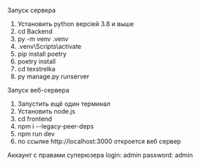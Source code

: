 Запуск сервера
1. Установить python версіей 3.8 и выше
2. cd Backend
3. py -m venv .venv
4. .venv\Scripts\activate
5. pip install poetry
6. poetry install
7. cd texstrelka
8. py manage.py runserver

Запуск веб-сервера
1. Запустить ещё один терминал
2. Установить node.js
3. cd frontend
4. npm i --legacy-peer-deps
5. npm run dev
6. по ссылке http://localhost:3000 откроется веб сервер

Аккаунт с правами суперюзера
login: admin
password: admin